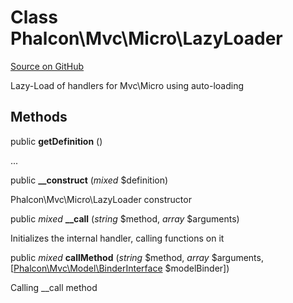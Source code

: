 # Class **Phalcon\\Mvc\\Micro\\LazyLoader**

<a href="https://github.com/phalcon/cphalcon/blob/master/phalcon/mvc/micro/lazyloader.zep" class="btn btn-default btn-sm">Source on GitHub</a>

Lazy-Load of handlers for Mvc\\Micro using auto-loading


## Methods
public  **getDefinition** ()

...


public  **__construct** (*mixed* $definition)

Phalcon\\Mvc\\Micro\\LazyLoader constructor



public *mixed* **__call** (*string* $method, *array* $arguments)

Initializes the internal handler, calling functions on it



public *mixed* **callMethod** (*string* $method, *array* $arguments, [[Phalcon\Mvc\Model\BinderInterface](/[[language]]/[[version]]/api/Phalcon_Mvc_Model_BinderInterface) $modelBinder])

Calling __call method



